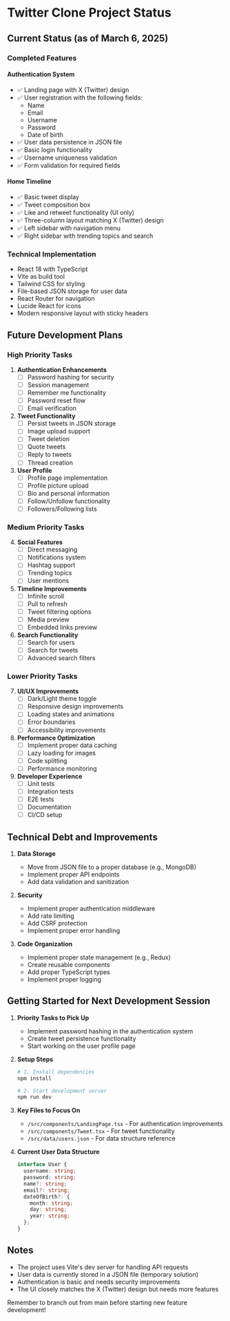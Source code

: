 # Twitter Clone Project Status

## Current Status (as of March 6, 2025)

### Completed Features

#### Authentication System
- ✅ Landing page with X (Twitter) design
- ✅ User registration with the following fields:
  - Name
  - Email
  - Username
  - Password
  - Date of birth
- ✅ User data persistence in JSON file
- ✅ Basic login functionality
- ✅ Username uniqueness validation
- ✅ Form validation for required fields

#### Home Timeline
- ✅ Basic tweet display
- ✅ Tweet composition box
- ✅ Like and retweet functionality (UI only)
- ✅ Three-column layout matching X (Twitter) design
- ✅ Left sidebar with navigation menu
- ✅ Right sidebar with trending topics and search

### Technical Implementation
- React 18 with TypeScript
- Vite as build tool
- Tailwind CSS for styling
- File-based JSON storage for user data
- React Router for navigation
- Lucide React for icons
- Modern responsive layout with sticky headers

## Future Development Plans

### High Priority Tasks

1. **Authentication Enhancements**
   - [ ] Password hashing for security
   - [ ] Session management
   - [ ] Remember me functionality
   - [ ] Password reset flow
   - [ ] Email verification

2. **Tweet Functionality**
   - [ ] Persist tweets in JSON storage
   - [ ] Image upload support
   - [ ] Tweet deletion
   - [ ] Quote tweets
   - [ ] Reply to tweets
   - [ ] Thread creation

3. **User Profile**
   - [ ] Profile page implementation
   - [ ] Profile picture upload
   - [ ] Bio and personal information
   - [ ] Follow/Unfollow functionality
   - [ ] Followers/Following lists

### Medium Priority Tasks

4. **Social Features**
   - [ ] Direct messaging
   - [ ] Notifications system
   - [ ] Hashtag support
   - [ ] Trending topics
   - [ ] User mentions

5. **Timeline Improvements**
   - [ ] Infinite scroll
   - [ ] Pull to refresh
   - [ ] Tweet filtering options
   - [ ] Media preview
   - [ ] Embedded links preview

6. **Search Functionality**
   - [ ] Search for users
   - [ ] Search for tweets
   - [ ] Advanced search filters

### Lower Priority Tasks

7. **UI/UX Improvements**
   - [ ] Dark/Light theme toggle
   - [ ] Responsive design improvements
   - [ ] Loading states and animations
   - [ ] Error boundaries
   - [ ] Accessibility improvements

8. **Performance Optimization**
   - [ ] Implement proper data caching
   - [ ] Lazy loading for images
   - [ ] Code splitting
   - [ ] Performance monitoring

9. **Developer Experience**
   - [ ] Unit tests
   - [ ] Integration tests
   - [ ] E2E tests
   - [ ] Documentation
   - [ ] CI/CD setup

## Technical Debt and Improvements

1. **Data Storage**
   - Move from JSON file to a proper database (e.g., MongoDB)
   - Implement proper API endpoints
   - Add data validation and sanitization

2. **Security**
   - Implement proper authentication middleware
   - Add rate limiting
   - Add CSRF protection
   - Implement proper error handling

3. **Code Organization**
   - Implement proper state management (e.g., Redux)
   - Create reusable components
   - Add proper TypeScript types
   - Implement proper logging

## Getting Started for Next Development Session

1. **Priority Tasks to Pick Up**
   - Implement password hashing in the authentication system
   - Create tweet persistence functionality
   - Start working on the user profile page

2. **Setup Steps**
   ```bash
   # 1. Install dependencies
   npm install

   # 2. Start development server
   npm run dev
   ```

3. **Key Files to Focus On**
   - `/src/components/LandingPage.tsx` - For authentication improvements
   - `/src/components/Tweet.tsx` - For tweet functionality
   - `/src/data/users.json` - For data structure reference

4. **Current User Data Structure**
   ```typescript
   interface User {
     username: string;
     password: string;
     name?: string;
     email?: string;
     dateOfBirth?: {
       month: string;
       day: string;
       year: string;
     };
   }
   ```

## Notes
- The project uses Vite's dev server for handling API requests
- User data is currently stored in a JSON file (temporary solution)
- Authentication is basic and needs security improvements
- The UI closely matches the X (Twitter) design but needs more features

Remember to branch out from main before starting new feature development!
